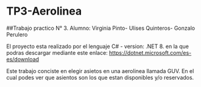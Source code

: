 # TP3-Aerolinea
##Trabajo practico  N° 3. Alumno: Virginia Pinto- Ulises Quinteros- Gonzalo Perulero

El proyecto esta realizado por el lenguaje C# - version: .NET 8. en la que podras descargar mediante este enlace: https://dotnet.microsoft.com/es-es/download

Este trabajo conciste en elegir asietos en una aerolinea llamada GUV. 
En el cual podes ver que asientos son los que estan disponibles y/o reservados.


